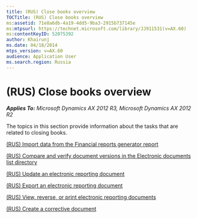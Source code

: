 ```yaml
---
title: (RUS) Close books overview
TOCTitle: (RUS) Close books overview
ms:assetid: 71e8a6db-4a19-4dd5-9ba3-2915b737145e
ms:mtpsurl: https://technet.microsoft.com/library/JJ911531(v=AX.60)
ms:contentKeyID: 52075392
author: Khairunj
ms.date: 04/18/2014
mtps_version: v=AX.60
audience: Application User
ms.search.region: Russia
---
```


# (RUS) Close books overview 


_**Applies To:** Microsoft Dynamics AX 2012 R3, Microsoft Dynamics AX 2012 R2_

The topics in this section provide information about the tasks that are related to closing books.

[(RUS) Import data from the Financial reports generator report](rus-import-data-from-the-financial-reports-generator-report.md)

[(RUS) Compare and verify document versions in the Electronic documents list directory](rus-compare-and-verify-document-versions-in-the-electronic-documents-list-directory.md)

[(RUS) Update an electronic reporting document](rus-update-an-electronic-reporting-document.md)

[(RUS) Export an electronic reporting document](rus-export-an-electronic-reporting-document.md)

[(RUS) View, reverse, or print electronic reporting documents](rus-view-reverse-or-print-electronic-reporting-documents.md)

[(RUS) Create a corrective document](rus-create-a-corrective-document.md)

  


